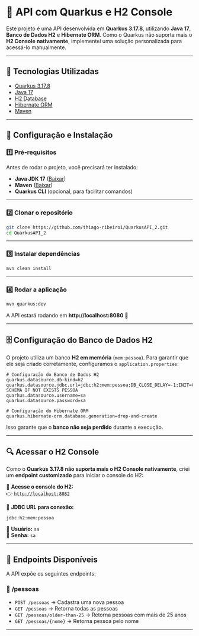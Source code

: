 # 🚀 API com Quarkus e H2 Console  

Este projeto é uma API desenvolvida em **Quarkus 3.17.8**, utilizando **Java 17**, **Banco de Dados H2** e **Hibernate ORM**. Como o Quarkus não suporta mais o **H2 Console nativamente**, implementei uma solução personalizada para acessá-lo manualmente.  

---

## 📌 **Tecnologias Utilizadas**
- [Quarkus 3.17.8](https://quarkus.io/)
- [Java 17](https://adoptium.net/)
- [H2 Database](https://www.h2database.com/)
- [Hibernate ORM](https://hibernate.org/orm/)
- [Maven](https://maven.apache.org/)

---

## 🔧 **Configuração e Instalação**

### **1️⃣ Pré-requisitos**
Antes de rodar o projeto, você precisará ter instalado:
- **Java JDK 17** ([Baixar](https://www.oracle.com/java/technologies/javase/jdk17-archive-downloads.html))
- **Maven** ([Baixar](https://maven.apache.org/download.cgi))
- **Quarkus CLI** (opcional, para facilitar comandos)

---

### **2️⃣ Clonar o repositório**
```sh
git clone https://github.com/thiago-ribeiro1/QuarkusAPI_2.git
cd QuarkusAPI_2
```

---

### **3️⃣ Instalar dependências**
```sh
mvn clean install
```

---

### **4️⃣ Rodar a aplicação**
```sh
mvn quarkus:dev
```

A API estará rodando em **http://localhost:8080** 🚀

---

## 🗄️ **Configuração do Banco de Dados H2**
O projeto utiliza um banco **H2 em memória** (`mem:pessoa`). Para garantir que ele seja criado corretamente, configuramos o `application.properties`:

```properties
# Configuração do Banco de Dados H2
quarkus.datasource.db-kind=h2
quarkus.datasource.jdbc.url=jdbc:h2:mem:pessoa;DB_CLOSE_DELAY=-1;INIT=CREATE SCHEMA IF NOT EXISTS PESSOA
quarkus.datasource.username=sa
quarkus.datasource.password=sa

# Configuração do Hibernate ORM
quarkus.hibernate-orm.database.generation=drop-and-create

```

Isso garante que o **banco não seja perdido** durante a execução.

---

## 🔍 **Acessar o H2 Console**
Como o **Quarkus 3.17.8 não suporta mais o H2 Console nativamente**, criei um **endpoint customizado** para iniciar o console do H2:

📌 **Acesse o console do H2:**  
👉 [`http://localhost:8082`](http://localhost:8082)  

📌 **JDBC URL para conexão:**  
```
jdbc:h2:mem:pessoa
```
📌 **Usuário:** `sa`  
📌 **Senha:** `sa`  

---

## 🔧 **Endpoints Disponíveis**
A API expõe os seguintes endpoints:

### 🔹 **/pessoas**
- `POST /pessoas` → Cadastra uma nova pessoa  
- `GET /pessoas` → Retorna todas as pessoas  
- `GET /pessoas/older-than-25` → Retorna pessoas com mais de 25 anos  
- `GET /pessoas/{nome}` → Retorna pessoa pelo nome  

---
